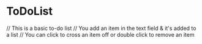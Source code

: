 # ToDoList

// This is a basic to-do list 
// You add an item in the text field & it's added to a list 
// You can click to cross an item off or double click to remove an item 
